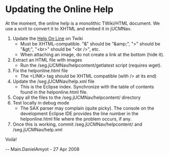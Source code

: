# Updating the Online Help

At the moment, the online help is a monolithic TWiki/HTML document. We
use a scrit to convert it to XHTML and embed it in jUCMNav.

1.  Update the [Help On Line](HelpOnLine) on Twiki
      - Must be XHTML-compatible. "&" should be "\&amp;", "\>" should be
        "\&gt;", "\<br\>" should be "\<br /\>", etc.
      - When attaching an image, do not create a link at the bottom
        (hide it).
2.  Extract an HTML file with images
      - Run the /seg.jUCMNav/helpcontent/getlatest script (requires
        wget).
3.  Fix the helponline.html file
      - The \<LINK\> tag should be XHTML compatible (with /\> at its
        end)
4.  Update the /seg.jUCMNav/help.xml file
      - This is the Eclipse index. Synchronize with the table of
        contents found in the helponline.html file.
5.  Copy all the files to the /seg.jUCMNav/helpcontent/ directory
6.  Test locally in debug mode
      - The SAX parser may complain (quite picky). The console on the
        development Eclipse IDE provides the line number in the
        helponline.html file where the problem occurs, if any.
7.  Once this is working, commit /seg.jUCMNav/helpcontent/ and
    /seg.jUCMNav/help.xml

Voilà\!

\-- Main.DanielAmyot - 27 Apr 2008
